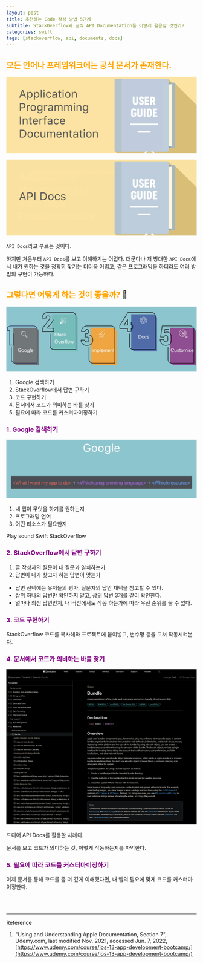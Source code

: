 ```yaml
---
layout: post
title: 추천하는 Code 작성 방법 5단계
subtitle: StackOverflow와 공식 API Documentation를 어떻게 활용할 것인가?
categories: swift
tags: [stackoverflow, api, documents, docs]
---
```


## <span style="color: orange">모든 언어나 프레임워크에는 공식 문서가 존재한다.</span>

![api docs1](/assets/images/posts/2022-06-15-five-steps-how-to-write-the-code-recommended/api-docs1.png)

![api docs2](/assets/images/posts/2022-06-15-five-steps-how-to-write-the-code-recommended/api-docs2.png)

`API Docs`라고 부르는 것이다.

하지만 처음부터 `API Docs`를 보고 이해하기는 어렵다. 더군다나 저 방대한 `API Docs`에서 내가 원하는 것을 정확히 찾기는 더더욱 어렵고, 같은 프로그래밍을 하더라도 여러 방법의 구현이 가능하다.

## <span style="color: orange">그렇다면 어떻게 하는 것이 좋을까?</span> 🤔

![five steps to coding](/assets/images/posts/2022-06-15-five-steps-how-to-write-the-code-recommended/five-steps-to-coding.png)

1. Google 검색하기
2. StackOverflow에서 답변 구하기
3. 코드 구현하기
4. 문서에서 코드가 의미하는 바를 찾기
5. 필요에 따라 코드를 커스터마이징하기

### <span style="color: purple">1. Google 검색하기</span>

![how to search on google](/assets/images/posts/2022-06-15-five-steps-how-to-write-the-code-recommended/how-to-search-on-google.png)

1. 내 앱이 무엇을 하기를 원하는지
2. 프로그래밍 언어
3. 어떤 리소스가 필요한지

Play sound Swift StackOverflow

### <span style="color: purple">2. StackOverflow에서 답변 구하기</span>

1. 글 작성자의 질문이 내 질문과 일치하는가
2. 답변이 내가 찾고자 하는 답변이 맞는가
- 답변 선택에는 유저들의 평가, 질문자의 답안 채택을 참고할 수 있다.
- 상위 하나의 답변만 확인하지 말고, 상위 답변 3개를 같이 확인한다.
- 얼마나 최신 답변인지, 내 버전에서도 작동 하는가에 따라 우선 순위를 둘 수 있다.

### <span style="color: purple">3. 코드 구현하기</span>

StackOverflow 코드를 복사해와 프로젝트에 붙여넣고, 변수명 등을 고쳐 작동시켜본다.

### <span style="color: purple">4. 문서에서 코드가 의비하는 바를 찾기</span>

![apple docs](/assets/images/posts/2022-06-15-five-steps-how-to-write-the-code-recommended/apple-docs.png)

드디어 API Docs를 활용할 차례다.

문서를 보고 코드가 의미하는 것, 어떻게 작동하는지를 파악한다.

### <span style="color: purple">5. 필요에 따라 코드를 커스터마이징하기</span>

이제 문서를 통해 코드를 좀 더 깊게 이해했다면, 내 앱의 필요에 맞게 코드를 커스터마이징한다.

<br><br>

---
Reference

1. "Using and Understanding Apple Documentation, Section 7", Udemy.com, last modified Nov. 2021, accessed Jun. 7, 2022, [https://www.udemy.com/course/ios-13-app-development-bootcamp/](https://www.udemy.com/course/ios-13-app-development-bootcamp/)
